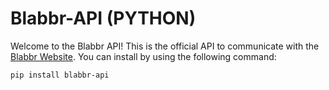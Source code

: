 # Blabbr-API (PYTHON)

Welcome to the Blabbr API! This is the official API to communicate with the [Blabbr Website](https://blabbr.xyz). You can install by using the following command:

```shellscript
pip install blabbr-api
```